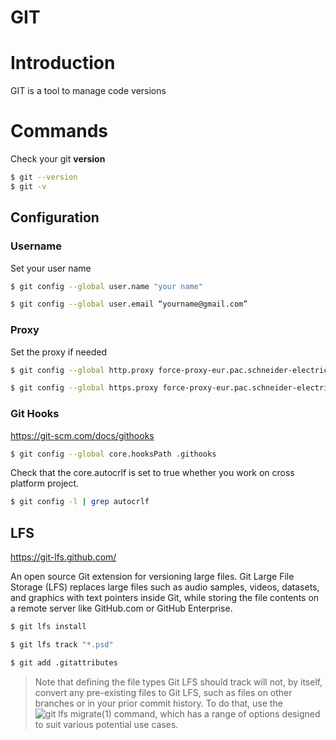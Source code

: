 # GIT
# Introduction
GIT is a tool to manage code versions

# Commands
Check your git **version**
```bash
$ git --version
$ git -v
```
## Configuration
### Username
Set your user name
```bash
$ git config --global user.name "your name"

$ git config --global user.email “yourname@gmail.com”
```

### Proxy
Set the proxy if needed
```bash
$ git config --global http.proxy force-proxy-eur.pac.schneider-electric.com:443

$ git config --global https.proxy force-proxy-eur.pac.schneider-electric.com:443
```
### Git Hooks
https://git-scm.com/docs/githooks
```bash
$ git config --global core.hooksPath .githooks
```
Check that the core.autocrlf is set to true whether you work on cross platform project.
```bash
$ git config -l | grep autocrlf 
```

## LFS
https://git-lfs.github.com/

An open source Git extension for versioning large files.
Git Large File Storage (LFS) replaces large files such as audio samples, videos, datasets, and graphics with text pointers inside Git, while storing the file contents on a remote server like GitHub.com or GitHub Enterprise.

```bash
$ git lfs install
```
```bash
$ git lfs track "*.psd"
```
```bash
$ git add .gitattributes
```

> Note that defining the file types Git LFS should track will not, by itself, convert any pre-existing files to Git LFS, such as files on other branches or in your prior commit history. To do that, use the ![git lfs migrate(1)](https://github.com/git-lfs/git-lfs/blob/main/docs/man/git-lfs-migrate.adoc?utm_source=gitlfs_site&utm_medium=doc_man_migrate_link&utm_campaign=gitlfs) command, which has a range of options designed to suit various potential use cases.

